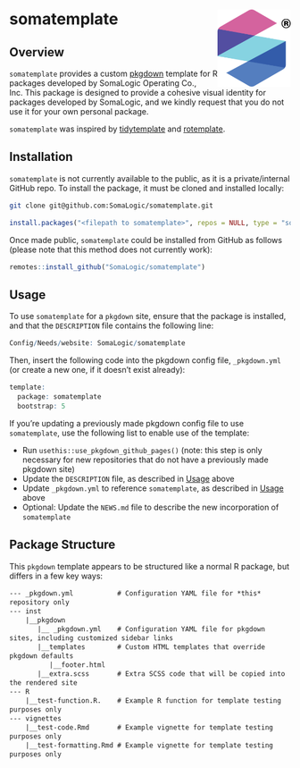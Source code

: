 
# somatemplate <a href="https://somalogic.github.io/somatemplate"><img src="man/figures/logo.png" align="right" height="138" alt="somatemplate website" /></a>

## Overview

`somatemplate` provides a custom
[pkgdown](https://pkgdown.r-lib.org/index.html) template for R packages
developed by SomaLogic Operating Co., Inc. This package is designed to
provide a cohesive visual identity for packages developed by SomaLogic,
and we kindly request that you do not use it for your own personal
package.

`somatemplate` was inspired by
[tidytemplate](https://tidytemplate.tidyverse.org/) and
[rotemplate](https://docs.ropensci.org/rotemplate/).

## Installation

`somatemplate` is not currently available to the public, as it is a
private/internal GitHub repo. To install the package, it must be cloned
and installed locally:

``` bash
git clone git@github.com:SomaLogic/somatemplate.git
```

``` r
install.packages("<filepath to somatemplate>", repos = NULL, type = "source")
```

Once made public, `somatemplate` could be installed from GitHub as
follows (please note that this method does not currently work):

``` r
remotes::install_github("SomaLogic/somatemplate")
```

## <a id="usage"></a>Usage

To use `somatemplate` for a `pkgdown` site, ensure that the package is
installed, and that the `DESCRIPTION` file contains the following line:

``` r
Config/Needs/website: SomaLogic/somatemplate
```

Then, insert the following code into the pkgdown config file,
`_pkgdown.yml` (or create a new one, if it doesn’t exist already):

``` r
template:
  package: somatemplate
  bootstrap: 5
```

If you’re updating a previously made pkgdown config file to use
`somatemplate`, use the following list to enable use of the template:

- Run `usethis::use_pkgdown_github_pages()` (note: this step is only
  necessary for new repositories that do not have a previously made
  pkgdown site)
- Update the `DESCRIPTION` file, as described in [Usage](#usage) above
- Update `_pkgdown.yml` to reference `somatemplate`, as described in
  [Usage](#usage) above
- Optional: Update the `NEWS.md` file to describe the new incorporation
  of `somatemplate`

## Package Structure

This `pkgdown` template appears to be structured like a normal R
package, but differs in a few key ways:

    --- _pkgdown.yml           # Configuration YAML file for *this* repository only
    --- inst
        |__pkgdown
           |__ _pkgdown.yml    # Configuration YAML file for pkgdown sites, including customized sidebar links
           |__templates        # Custom HTML templates that override pkgdown defaults
              |__footer.html
           |__extra.scss       # Extra SCSS code that will be copied into the rendered site
    --- R
        |__test-function.R.    # Example R function for template testing purposes only
    --- vignettes
        |__test-code.Rmd       # Example vignette for template testing purposes only
        |__test-formatting.Rmd # Example vignette for template testing purposes only
